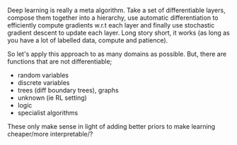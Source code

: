 Deep learning is really a meta algorithm. Take a set of differentiable layers, compose them together into a hierarchy, use automatic differentiation to efficiently compute gradients w.r.t each layer and finally use stochastic gradient descent to update each layer.
Long story short, it works (as long as you have a lot of labelled data, compute and patience).

So let's apply this approach to as many domains as possible. But, there are functions that are not differentiable;

- random variables
- discrete variables
- trees (diff boundary trees), graphs
- unknown (ie RL setting)
- logic
- specialist algorithms

<!-- Examples; MuProp, ?

differentiable indexing.
differentiable sparse gating -->


These only make sense in light of adding better priors to make learning cheaper/more interpretable/?
